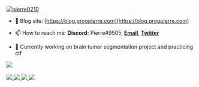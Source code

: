 <p align="left"> 
<a href="https://github.com/pierre0210" target="blank"><img src="https://img.shields.io/github/followers/pierre0210?style=for-the-badge" alt="pierre0210"/></a>
</p>

- 📝 Blog site: [https://blog.progpierre.com](https://blog.progpierre.com)

- 📫 How to reach me: **Discord:** Pierre#9505, <a href="mailto:pierrechiang0210@gmail.com">**Email**</a>, <a href="https://twitter.com/pierre_0210">**Twitter**</a>

- 🔎 Currently working on brain tumor segmentation project and practicing ctf

<a href="https://github.com/pierre0210">
  <img src="https://skillicons.dev/icons?i=js,ts,go,py,nodejs,express,react,raspberrypi,arduino,linux,git,github,docker" />
</a>
<br></br>
<a href="https://github.com/pierre0210">
  <img src="http://github-profile-summary-cards.vercel.app/api/cards/repos-per-language?username=pierre0210&theme=solarized_dark" />
  <img src="http://github-profile-summary-cards.vercel.app/api/cards/most-commit-language?username=pierre0210&theme=solarized_dark" />
  <img src="http://github-profile-summary-cards.vercel.app/api/cards/stats?username=pierre0210&theme=solarized_dark" />
  <img src="http://github-profile-summary-cards.vercel.app/api/cards/productive-time?username=pierre0210&theme=solarized_dark&utcOffset=8" />
</a>
